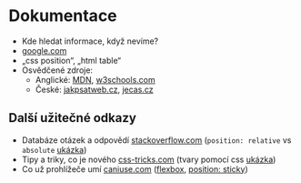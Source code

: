 # Dokumentace

- Kde hledat informace, když nevíme?
- [google.com](https://www.google.com/)
- „css position“, „html table“
- Osvědčené zdroje:
	- Anglické: [MDN](https://developer.mozilla.org/), [w3schools.com](https://www.w3schools.com/)
	- České: [jakpsatweb.cz](https://www.jakpsatweb.cz/), [jecas.cz](https://jecas.cz/)

## Další užitečné odkazy

- Databáze otázek a odpovědí [stackoverflow.com](https://stackoverflow.com/) (`position: relative` vs `absolute` [ukázka](https://stackoverflow.com/questions/10426497/position-relative-vs-absolute))
- Tipy a triky, co je nového [css-tricks.com](https://css-tricks.com/) (tvary pomocí css [ukázka](https://css-tricks.com/the-shapes-of-css/))
- Co už prohlížeče umí [caniuse.com](https://caniuse.com/) ([flexbox](https://caniuse.com/?search=flexbox), [position: sticky](https://caniuse.com/?search=sticky))
